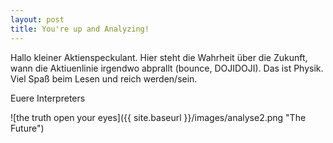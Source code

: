 ```yaml
---
layout: post
title: You're up and Analyzing!
---
```


Hallo kleiner Aktienspeckulant. Hier steht die Wahrheit über die Zukunft, wann die Aktiuenlinie irgendwo abprallt (bounce, DOJIDOJI). Das ist Physik.
Viel Spaß beim Lesen und reich werden/sein.

Euere Interpreters


![the truth open your eyes]({{ site.baseurl }}/images/analyse2.png "The Future")
